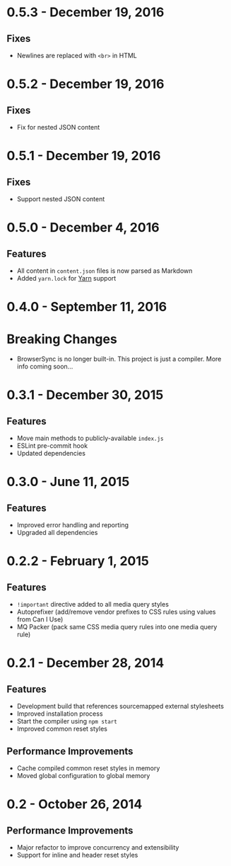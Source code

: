 # 0.5.3 - December 19, 2016

## Fixes

- Newlines are replaced with `<br>` in HTML

# 0.5.2 - December 19, 2016

## Fixes

- Fix for nested JSON content

# 0.5.1 - December 19, 2016

## Fixes

- Support nested JSON content

# 0.5.0 - December 4, 2016

## Features

- All content in `content.json` files is now parsed as Markdown
- Added `yarn.lock` for [Yarn](https://yarnpkg.com/) support

# 0.4.0 - September 11, 2016

# Breaking Changes

- BrowserSync is no longer built-in. This project is just a compiler. More info coming soon...

# 0.3.1 - December 30, 2015

## Features

- Move main methods to publicly-available `index.js`
- ESLint pre-commit hook
- Updated dependencies

# 0.3.0 - June 11, 2015

## Features

- Improved error handling and reporting
- Upgraded all dependencies

# 0.2.2 - February 1, 2015

## Features

- `!important` directive added to all media query styles
- Autoprefixer (add/remove vendor prefixes to CSS rules using values from Can I Use)
- MQ Packer (pack same CSS media query rules into one media query rule)

# 0.2.1 - December 28, 2014

## Features

- Development build that references sourcemapped external stylesheets
- Improved installation process
- Start the compiler using `npm start`
- Improved common reset styles

## Performance Improvements

- Cache compiled common reset styles in memory
- Moved global configuration to global memory

# 0.2 - October 26, 2014

## Performance Improvements

- Major refactor to improve concurrency and extensibility
- Support for inline and header reset styles
